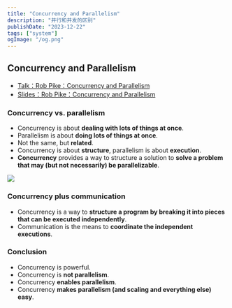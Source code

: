 ```yaml
---
title: "Concurrency and Parallelism"
description: "并行和并发的区别"
publishDate: "2023-12-22"
tags: ["system"]
ogImage: "/og.png"
---
```


## Concurrency and Parallelism

- [Talk：Rob Pike：Concurrency and Parallelism ](https://www.bilibili.com/video/BV1EN411o7FY/)
- [Slides：Rob Pike：Concurrency and Parallelism](https://go.dev/talks/2012/waza.slide)

### Concurrency vs. parallelism

- Concurrency is about **dealing with lots of things at once**.
- Parallelism is about **doing lots of things at once**.
- Not the same, but **related**.
- Concurrency is about **structure**, parallelism is about **execution**.
- **Concurrency** provides a way to structure a solution to **solve a problem that may (but not necessarily) be parallelizable**.

<img src="https://1484576603-files.gitbook.io/~/files/v0/b/gitbook-legacy-files/o/assets%2F-MV9vJFv4kmvRLgEog6g%2F-Mb_6O3J2tKkCGRwXx-i%2F-Mb_8rPEKSwKYp6bHv-6%2Fimage_%E5%89%AF%E6%9C%AC.png?alt=media&token=72531224-2848-440d-bc49-901f13d95b0e">

### Concurrency plus communication

- Concurrency is a way to **structure a program by breaking it into pieces that can be executed independently**.
- Communication is the means to **coordinate the independent executions**.

### Conclusion

- Concurrency is powerful.
- Concurrency is **not parallelism**.
- Concurrency **enables parallelism**.
- Concurrency **makes parallelism (and scaling and everything else) easy**.